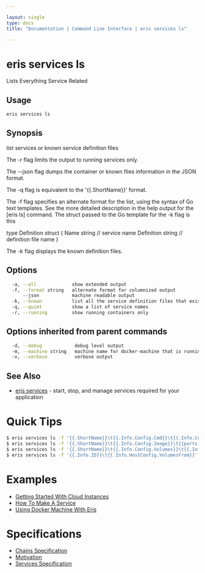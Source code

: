 ```yaml
---

layout: single
type: docs
title: "Documentation | Command Line Interface | eris services ls"

---
```


# eris services ls

Lists Everything Service Related

## Usage

```bash
eris services ls
```

## Synopsis

list services or known service definition files

The -r flag limits the output to running services only.

The --json flag dumps the container or known files information
in the JSON format.

The -q flag is equivalent to the '{{.ShortName}}' format.

The -f flag specifies an alternate format for the list, using the syntax
of Go text templates. See the more detailed description in the help
output for the [eris ls] command. The struct passed to the Go template
for the -k flag is this

  type Definition struct {
    Name       string       // service name
    Definition string       // definition file name
  }

The -k flag displays the known definition files.


## Options

```bash
  -a, --all             show extended output
  -f, --format string   alternate format for columnized output
      --json            machine readable output
  -k, --known           list all the service definition files that exist
  -q, --quiet           show a list of service names
  -r, --running         show running containers only
```

## Options inherited from parent commands

```bash
  -d, --debug            debug level output
  -m, --machine string   machine name for docker-machine that is running VM (default "eris")
  -v, --verbose          verbose output
```



## See Also

* [eris services](/docs/documentation/cli/0.12.0-rc3/eris_services/) - start, stop, and manage services required for your application


# Quick Tips

```bash
$ eris services ls -f '{{.ShortName}}\t{{.Info.Config.Cmd}}\t{{.Info.Config.Entrypoint}}'
$ eris services ls -f '{{.ShortName}}\t{{.Info.Config.Image}}\t{{ports .Info}}'
$ eris services ls -f '{{.ShortName}}\t{{.Info.Config.Volumes}}\t{{.Info.Config.Mounts}}'
$ eris services ls -f '{{.Info.ID}}\t{{.Info.HostConfig.VolumesFrom}}'
```

# Examples

* [Getting Started With Cloud Instances](/docs/documentation/cli/0.12.0-rc3/examples/getting_started_with_cloud_instances/)
* [How To Make A Service](/docs/documentation/cli/0.12.0-rc3/examples/how_to_make_a_service/)
* [Using Docker Machine With Eris](/docs/documentation/cli/0.12.0-rc3/examples/using_docker_machine_with_eris/)


# Specifications

* [Chains Specification](/docs/documentation/cli/0.12.0-rc3/specifications/chains_specification/)
* [Motivation](/docs/documentation/cli/0.12.0-rc3/specifications/motivation/)
* [Services Specification](/docs/documentation/cli/0.12.0-rc3/specifications/services_specification/)

